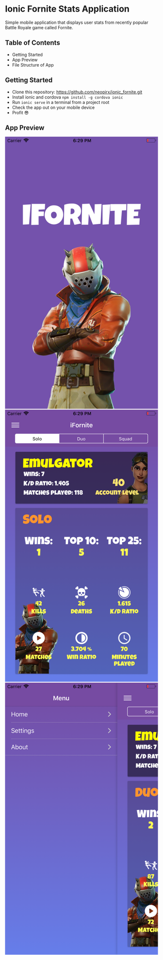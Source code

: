 # Ionic Fornite Stats Application
Simple mobile application that displays user stats from recently popular Battle Royale game called Fornite. 

## Table of Contents
* Getting Started
* App Preview
* File Structure of App

## Getting Started
* Clone this repository: https://github.com/neopirx/ionic_fornite.git
* Install ionic and cordova ``` npm install -g cordova ionic ```
* Run  ``` ionic serve ``` in a terminal from a project root
* Check the app out on your mobile device
* Profit :sunglasses:

## App Preview
![Loading Screen](/images/sc1.png)
![Main view](/images/sc2.png)
![Side menu](/images/sc3.png)

